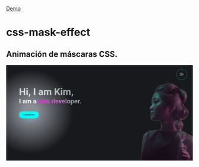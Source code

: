 [Demo](https://css-mask-effect.netlify.app/)

# css-mask-effect

## Animación de máscaras CSS.

![Link](assets/mask.png) 
